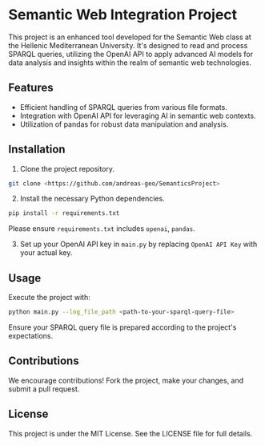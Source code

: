# Semantic Web Integration Project

This project is an enhanced tool developed for the Semantic Web class at the Hellenic Mediterranean University. It's designed to read and process SPARQL queries, utilizing the OpenAI API to apply advanced AI models for data analysis and insights within the realm of semantic web technologies.

## Features

- Efficient handling of SPARQL queries from various file formats.
- Integration with OpenAI API for leveraging AI in semantic web contexts.
- Utilization of pandas for robust data manipulation and analysis.

## Installation

1. Clone the project repository.

```bash
git clone <https://github.com/andreas-geo/SemanticsProject>
```

2. Install the necessary Python dependencies.

```bash
pip install -r requirements.txt
```

Please ensure `requirements.txt` includes `openai`, `pandas`.

3. Set up your OpenAI API key in `main.py` by replacing `OpenAI API Key` with your actual key.

## Usage

Execute the project with:

```bash
python main.py --log_file_path <path-to-your-sparql-query-file>
```

Ensure your SPARQL query file is prepared according to the project's expectations.

## Contributions

We encourage contributions! Fork the project, make your changes, and submit a pull request.

## License

This project is under the MIT License. See the LICENSE file for full details.

